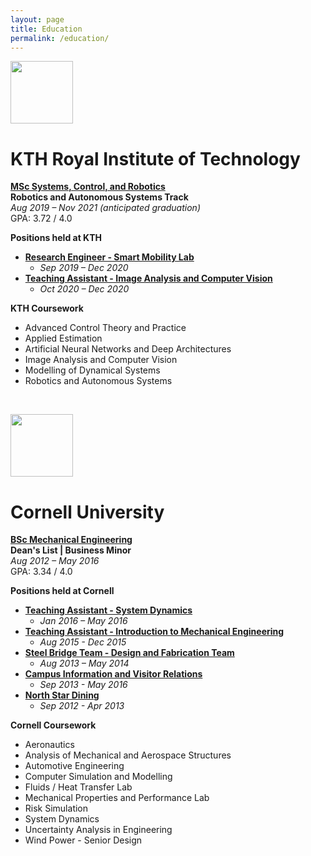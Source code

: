 ```yaml
---
layout: page
title: Education
permalink: /education/
---
```



<p align="left">
  <a href="https://www.kth.se/en">
    <img src="../img/logos/kth_logo.png" height="100">
  </a>
</p>

# KTH Royal Institute of Technology

**[MSc Systems, Control, and Robotics](https://www.kth.se/en/studies/master/systems-control-robotics/description-1.8733)** <br>
**Robotics and Autonomous Systems Track** <br>
*Aug 2019 – Nov 2021 (anticipated graduation)* <br>
GPA: 3.72 / 4.0 <br>

**Positions held at KTH** <br>

 * **[Research Engineer - Smart Mobility Lab](/experience/)** <br>
   * *Sep 2019 – Dec 2020* <br>
 * **[Teaching Assistant - Image Analysis and Computer Vision](/experience/)** <br>
   * *Oct 2020 – Dec 2020* <br>

**KTH Coursework** <br>
 * Advanced Control Theory and Practice
 * Applied Estimation
 * Artificial Neural Networks and Deep Architectures
 * Image Analysis and Computer Vision
 * Modelling of Dynamical Systems
 * Robotics and Autonomous Systems

<br>

<p align="left">
  <a href="https://www.cornell.edu/">
    <img src="../img/logos/cornell_logo.gif" height="100">
  </a>
</p>

# Cornell University

**[BSc Mechanical Engineering](https://www.mae.cornell.edu/mae)** <br>
**Dean's List | Business Minor** <br>
*Aug 2012 – May 2016* <br>
GPA: 3.34 / 4.0 <br>

**Positions held at Cornell** <br>

 * **[Teaching Assistant - System Dynamics](/experience/)** <br>
   * *Jan 2016 – May 2016* <br>
 * **[Teaching Assistant - Introduction to Mechanical Engineering](/experience/)** <br>
   * *Aug 2015 - Dec 2015* <br>
 * **[Steel Bridge Team - Design and Fabrication Team](/experience/)** <br>
   * *Aug 2013 – May 2014* <br>
 * **[Campus Information and Visitor Relations](https://universityrelations.cornell.edu/visitor-relations/)**
   * *Sep 2013 - May 2016*
 * **[North Star Dining](https://scl.cornell.edu/residential-life/dining/eateries-menus/dining-rooms/north-star-dining-room)**
   * *Sep 2012 - Apr 2013*

**Cornell Coursework** <br>
 * Aeronautics
 * Analysis of Mechanical and Aerospace Structures
 * Automotive Engineering
 * Computer Simulation and Modelling
 * Fluids / Heat Transfer Lab
 * Mechanical Properties and Performance Lab
 * Risk Simulation
 * System Dynamics
 * Uncertainty Analysis in Engineering
 * Wind Power - Senior Design